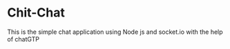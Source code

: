 # Chit-Chat
This is the simple chat application using Node js and socket.io with the help of chatGTP

